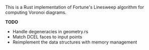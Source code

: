 This is a Rust implementation of Fortune's Linesweep algorithm for computing Voronoi diagrams.

**TODO**
* Handle degeneracies in geometry.rs
* Match DCEL faces to input points
* Reimplement the data structures with memory management